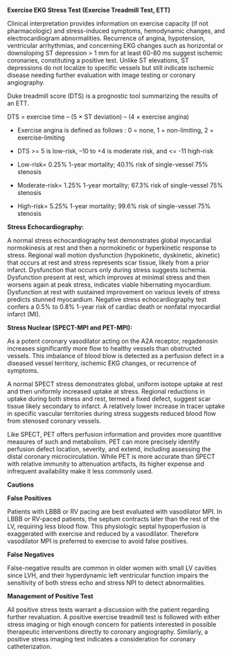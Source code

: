**Exercise EKG Stress Test (Exercise Treadmill Test, ETT)**

Clinical interpretation provides information on exercise capacity (if not pharmacologic) and stress-induced symptoms, hemodynamic changes, and electrocardiogram abnormalities. Recurrence of angina, hypotension, ventricular arrhythmias, and concerning EKG changes such as horizontal or downsloping ST depression > 1 mm for at least 60-80 ms suggest ischemic coronaries, constituting a positive test. Unlike ST elevations, ST depressions do not localize to specific vessels but still indicate ischemic disease needing further evaluation with image testing or coronary angiography.

Duke treadmill score (DTS) is a prognostic tool summarizing the results of an ETT.

DTS = exercise time – (5 × ST deviation) – (4 × exercise angina)

- Exercise angina is defined as follows : 0 = none, 1 = non-limiting, 2 = exercise-limiting

- DTS >= 5 is low-risk, –10 to +4 is moderate risk, and <= -11 high-risk

- Low-risk= 0.25% 1-year mortality; 40.1% risk of single-vessel 75% stenosis

- Moderate-risk= 1.25% 1-year mortality; 67.3% risk of single-vessel 75% stenosis

- High-risk= 5.25% 1-year mortality; 99.6% risk of single-vessel 75% stenosis

**Stress Echocardiography:**

A normal stress echocardiography test demonstrates global myocardial normokinesis at rest and then a normokinetic or hyperkinetic response to stress. Regional wall motion dysfunction (hypokinetic, dyskinetic, akinetic) that occurs at rest and stress represents scar tissue, likely from a prior infarct. Dysfunction that occurs only during stress suggests ischemia. Dysfunction present at rest, which improves at minimal stress and then worsens again at peak stress, indicates viable hibernating myocardium. Dysfunction at rest with sustained improvement on various levels of stress predicts stunned myocardium. Negative stress echocardiography test confers a 0.5% to 0.8% 1-year risk of cardiac death or nonfatal myocardial infarct (MI).

**Stress Nuclear (SPECT-MPI and PET-MPI):**

As a potent coronary vasodilator acting on the A2A receptor, regadenosin increases significantly more flow to healthy vessels than obstructed vessels. This imbalance of blood blow is detected as a perfusion defect in a diseased vessel territory, ischemic EKG changes, or recurrence of symptoms.

A normal SPECT stress demonstrates global, uniform isotope uptake at rest and then uniformly increased uptake at stress. Regional reductions in uptake during both stress and rest, termed a fixed defect, suggest scar tissue likely secondary to infarct. A relatively lower increase in tracer uptake in specific vascular territories during stress suggests reduced blood flow from stenosed coronary vessels.

Like SPECT, PET offers perfusion information and provides more quantitive measures of such and metabolism. PET can more precisely identify perfusion defect location, severity, and extend, including assessing the distal coronary microcirculation. While PET is more accurate than SPECT with relative immunity to attenuation artifacts, its higher expense and infrequent availability make it less commonly used.

**Cautions**

**False Positives**

Patients with LBBB or RV pacing are best evaluated with vasodilator MPI. In LBBB or RV-paced patients, the septum contracts later than the rest of the LV, requiring less blood flow. This physiologic septal hypoperfusion is exaggerated with exercise and reduced by a vasodilator. Therefore vasodilator MPI is preferred to exercise to avoid false positives.

**False Negatives**

False-negative results are common in older women with small LV cavities since LVH, and their hyperdynamic left ventricular function impairs the sensitivity of both stress echo and stress NPI to detect abnormalities.

**Management of Positive Test**

All positive stress tests warrant a discussion with the patient regarding further revaluation. A positive exercise treadmill test is followed with either stress imaging or high enough concern for patients interested in possible therapeutic interventions directly to coronary angiography. Similarly, a positive stress imaging test indicates a consideration for coronary catheterization.